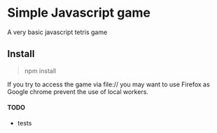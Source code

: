 # Simple Javascript game


A very basic javascript tetris game


## Install


> npm install

If you try to access the game via file:// you may want to use Firefox as Google chrome prevent the use of local workers.


#### TODO


* tests